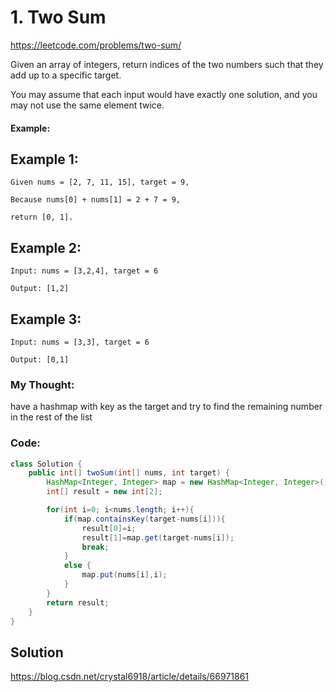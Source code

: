 # 1. Two Sum

https://leetcode.com/problems/two-sum/


Given an array of integers, return indices of the two numbers such that they add up to a specific target.

You may assume that each input would have exactly one solution, and you may not use the same element twice.

#### Example:

## Example 1: 
`Given nums = [2, 7, 11, 15], target = 9,`

`Because nums[0] + nums[1] = 2 + 7 = 9,`

`return [0, 1].`

## Example 2: 
`Input: nums = [3,2,4], target = 6`

`Output: [1,2]`

## Example 3: 
`Input: nums = [3,3], target = 6`

`Output: [0,1]`




### My Thought: 
have a hashmap with key as the target and try to find the remaining number in the rest of the list


### Code: 
```java
class Solution {
    public int[] twoSum(int[] nums, int target) {
        HashMap<Integer, Integer> map = new HashMap<Integer, Integer>(); 
        int[] result = new int[2]; 

        for(int i=0; i<nums.length; i++){
            if(map.containsKey(target-nums[i])){
                result[0]=i;
                result[1]=map.get(target-nums[i]); 
                break; 
            }
            else {
                map.put(nums[i],i); 
            }
        }
        return result; 
    }
}
```



## Solution
https://blog.csdn.net/crystal6918/article/details/66971861



